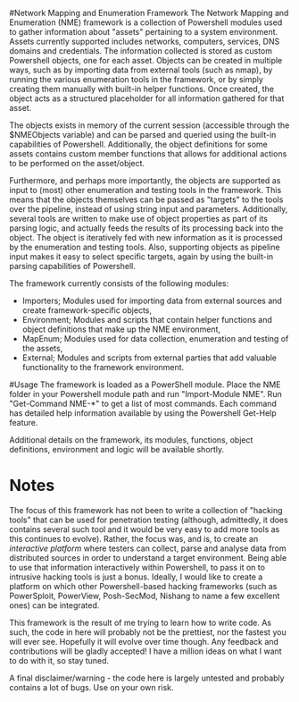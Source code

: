 #Network Mapping and Enumeration Framework
The Network Mapping and Enumeration (NME) framework is a collection of Powershell modules used to gather information about "assets" pertaining to a system environment. Assets currently supported includes networks, computers, services, DNS domains and credentials. The information collected is stored as custom Powershell objects, one for each asset. Objects can be created in multiple ways, such as by importing data from external tools (such as nmap), by running the various enumeration tools in the framework, or by simply creating them manually with built-in helper functions. Once created, the object acts as a structured placeholder for all information gathered for that asset.

The objects exists in memory of the current session (accessible through the $NMEObjects variable) and can be parsed and queried using the built-in capabilities of Powershell. Additionally, the object definitions for some assets contains custom member functions that allows for additional actions to be performed on the asset/object.

Furthermore, and perhaps more importantly, the objects are supported as input to (most) other enumeration and testing tools in the framework. This means that the objects themselves can be passed as "targets" to the tools over the pipeline, instead of using string input and parameters. Additionally, several tools are written to make use of object properties as part of its parsing logic, and actually feeds the results of its processing back into the object. The object is iteratively fed with new information as it is processed by the enumeration and testing tools. Also, supporting objects as pipeline input makes it easy to select specific targets, again by using the built-in parsing capabilities of Powershell.

The framework currently consists of the following modules:
* Importers; Modules used for importing data from external sources and create framework-specific objects,
* Environment; Modules and scripts that contain helper functions and object definitions that make up the NME environment,
* MapEnum; Modules used for data collection, enumeration and testing of the assets,
* External; Modules and scripts from external parties that add valuable functionality to the framework environment.

#Usage
The framework is loaded as a PowerShell module. Place the NME folder in your Powershell module path and run "Import-Module NME". Run "Get-Command NME-*" to get a list of most commands. Each command has detailed help information available by using the Powershell Get-Help <command> feature.

Additional details on the framework, its modules, functions, object definitions, environment and logic will be available shortly.

# Notes
The focus of this framework has not been to write a collection of "hacking tools" that can be used for penetration testing (although, admittedly, it does contains several such tool and it would be very easy to add more tools as this continues to evolve). Rather, the focus was, and is, to create an *interactive platform* where testers can collect, parse and analyse data from distributed sources in order to understand a target environment. Being able to use that information interactively within Powershell, to pass it on to intrusive hacking tools is just a bonus. Ideally, I would like to create a platform on which other Powershell-based hacking frameworks (such as PowerSploit, PowerView, Posh-SecMod, Nishang to name a few excellent ones) can be integrated.

This framework is the result of me trying to learn how to write code. As such, the code in here will probably not be the prettiest, nor the fastest you will ever see. Hopefully it will evolve over time though. Any feedback and contributions will be gladly accepted! I have a million ideas on what I want to do with it, so stay tuned. 

A final disclaimer/warning - the code here is largely untested and probably contains a lot of bugs. Use on your own risk.
